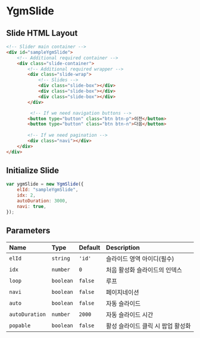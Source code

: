 # YgmSlide

## Slide HTML Layout

```html
<!-- Slider main container -->
<div id="sampleYgmSlide">
    <!-- Additional required container -->
    <div class="slide-container">
        <!-- Additional required wrapper -->
        <div class="slide-wrap">
            <!-- Slides -->
            <div class="slide-box"></div>
            <div class="slide-box"></div>
            <div class="slide-box"></div>
        </div>

         <!-- If we need navigation buttons -->
        <button type="button" class="btn btn-p">이전</button>
        <button type="button" class="btn btn-n">다음</button>
    
        <!-- If we need pagination -->
        <div class="navi"></div>
    </div>
</div>
```

## Initialize Slide

```javascript
var ygmSlide = new YgmSlide({
    elId: "sampleYgmSlide",
    idx: 2,
    autoDuration: 3000,
    navi: true,
});
```
## Parameters

|Name|Type|Default|Description|
|:---|:---|:---|:---|
|`elId`|`string`|`'id'`|슬라이드 영역 아이디(필수)|
|`idx`|`number`|`0`|처음 활성화 슬라이드의 인덱스|
|`loop`|`boolean`|`false`|루프|
|`navi`|`boolean`|`false`|페이지네이션|
|`auto`|`boolean`|`false`|자동 슬라이드|
|`autoDuration`|`number`|`2000`|자동 슬라이드 시간|
|`popable`|`boolean`|`false`|활성 슬라이드 클릭 시 팝업 활성화|
